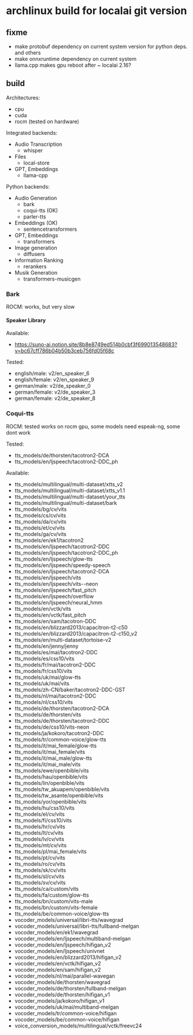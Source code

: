 # archlinux build for localai git version

## fixme

- make protobuf dependency on current system version for python deps. and others
- make onnxruntime dependency on current system
- llama.cpp makes gpu reboot after ~ localai 2.16?

## build

Architectures:

- cpu
- cuda
- rocm (tested on hardware)

Integrated backends:

- Audio Transcription
    - whisper
- Files
    - local-store
- GPT, Embeddings
    - llama-cpp

Python backends:

- Audio Generation
    - bark
    - coqui-tts (OK)
    - parler-tts
- Embeddings (OK)
    - sentencetransformers
- GPT, Embeddings
    - transformers
- Image generation
    - diffusers
- Information Ranking
    - rerankers
- Musik Generation
    - transformers-musicgen

### Bark

ROCM: works, but very slow

#### Speaker Library

Available:

- https://suno-ai.notion.site/8b8e8749ed514b0cbf3f699013548683?v=bc67cff786b04b50b3ceb756fd05f68c

Tested:

- english/male:   v2/en_speaker_6
- english/female: v2/en_speaker_9
- german/male:    v2/de_speaker_0
- german/female:  v2/de_speaker_3
- german/female:  v2/de_speaker_8

### Coqui-tts

ROCM: tested works on rocm gpu, some models need espeak-ng, some dont work

Tested:

- tts_models/de/thorsten/tacotron2-DCA
- tts_models/en/ljspeech/tacotron2-DDC_ph

Available:

- tts_models/multilingual/multi-dataset/xtts_v2
- tts_models/multilingual/multi-dataset/xtts_v1.1
- tts_models/multilingual/multi-dataset/your_tts
- tts_models/multilingual/multi-dataset/bark
- tts_models/bg/cv/vits
- tts_models/cs/cv/vits
- tts_models/da/cv/vits
- tts_models/et/cv/vits
- tts_models/ga/cv/vits
- tts_models/en/ek1/tacotron2
- tts_models/en/ljspeech/tacotron2-DDC
- tts_models/en/ljspeech/tacotron2-DDC_ph
- tts_models/en/ljspeech/glow-tts
- tts_models/en/ljspeech/speedy-speech
- tts_models/en/ljspeech/tacotron2-DCA
- tts_models/en/ljspeech/vits
- tts_models/en/ljspeech/vits--neon
- tts_models/en/ljspeech/fast_pitch
- tts_models/en/ljspeech/overflow
- tts_models/en/ljspeech/neural_hmm
- tts_models/en/vctk/vits
- tts_models/en/vctk/fast_pitch
- tts_models/en/sam/tacotron-DDC
- tts_models/en/blizzard2013/capacitron-t2-c50
- tts_models/en/blizzard2013/capacitron-t2-c150_v2
- tts_models/en/multi-dataset/tortoise-v2
- tts_models/en/jenny/jenny
- tts_models/es/mai/tacotron2-DDC
- tts_models/es/css10/vits
- tts_models/fr/mai/tacotron2-DDC
- tts_models/fr/css10/vits
- tts_models/uk/mai/glow-tts
- tts_models/uk/mai/vits
- tts_models/zh-CN/baker/tacotron2-DDC-GST
- tts_models/nl/mai/tacotron2-DDC
- tts_models/nl/css10/vits
- tts_models/de/thorsten/tacotron2-DCA
- tts_models/de/thorsten/vits
- tts_models/de/thorsten/tacotron2-DDC
- tts_models/de/css10/vits-neon
- tts_models/ja/kokoro/tacotron2-DDC
- tts_models/tr/common-voice/glow-tts
- tts_models/it/mai_female/glow-tts
- tts_models/it/mai_female/vits
- tts_models/it/mai_male/glow-tts
- tts_models/it/mai_male/vits
- tts_models/ewe/openbible/vits
- tts_models/hau/openbible/vits
- tts_models/lin/openbible/vits
- tts_models/tw_akuapem/openbible/vits
- tts_models/tw_asante/openbible/vits
- tts_models/yor/openbible/vits
- tts_models/hu/css10/vits
- tts_models/el/cv/vits
- tts_models/fi/css10/vits
- tts_models/hr/cv/vits
- tts_models/lt/cv/vits
- tts_models/lv/cv/vits
- tts_models/mt/cv/vits
- tts_models/pl/mai_female/vits
- tts_models/pt/cv/vits
- tts_models/ro/cv/vits
- tts_models/sk/cv/vits
- tts_models/sl/cv/vits
- tts_models/sv/cv/vits
- tts_models/ca/custom/vits
- tts_models/fa/custom/glow-tts
- tts_models/bn/custom/vits-male
- tts_models/bn/custom/vits-female
- tts_models/be/common-voice/glow-tts
- vocoder_models/universal/libri-tts/wavegrad
- vocoder_models/universal/libri-tts/fullband-melgan
- vocoder_models/en/ek1/wavegrad
- vocoder_models/en/ljspeech/multiband-melgan
- vocoder_models/en/ljspeech/hifigan_v2
- vocoder_models/en/ljspeech/univnet
- vocoder_models/en/blizzard2013/hifigan_v2
- vocoder_models/en/vctk/hifigan_v2
- vocoder_models/en/sam/hifigan_v2
- vocoder_models/nl/mai/parallel-wavegan
- vocoder_models/de/thorsten/wavegrad
- vocoder_models/de/thorsten/fullband-melgan
- vocoder_models/de/thorsten/hifigan_v1
- vocoder_models/ja/kokoro/hifigan_v1
- vocoder_models/uk/mai/multiband-melgan
- vocoder_models/tr/common-voice/hifigan
- vocoder_models/be/common-voice/hifigan
- voice_conversion_models/multilingual/vctk/freevc24
